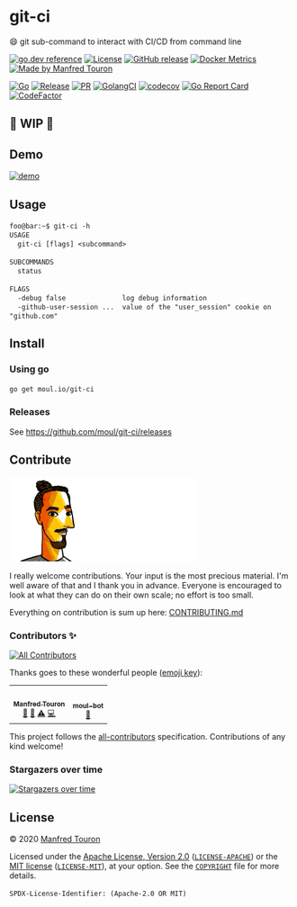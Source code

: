 # git-ci

:smile: git sub-command to interact with CI/CD from command line

[![go.dev reference](https://img.shields.io/badge/go.dev-reference-007d9c?logo=go&logoColor=white)](https://pkg.go.dev/moul.io/git-ci)
[![License](https://img.shields.io/badge/license-Apache--2.0%20%2F%20MIT-%2397ca00.svg)](https://github.com/moul/git-ci/blob/master/COPYRIGHT)
[![GitHub release](https://img.shields.io/github/release/moul/git-ci.svg)](https://github.com/moul/git-ci/releases)
[![Docker Metrics](https://images.microbadger.com/badges/image/moul/git-ci.svg)](https://microbadger.com/images/moul/git-ci)
[![Made by Manfred Touron](https://img.shields.io/badge/made%20by-Manfred%20Touron-blue.svg?style=flat)](https://manfred.life/)

[![Go](https://github.com/moul/git-ci/workflows/Go/badge.svg)](https://github.com/moul/git-ci/actions?query=workflow%3AGo)
[![Release](https://github.com/moul/git-ci/workflows/Release/badge.svg)](https://github.com/moul/git-ci/actions?query=workflow%3ARelease)
[![PR](https://github.com/moul/git-ci/workflows/PR/badge.svg)](https://github.com/moul/git-ci/actions?query=workflow%3APR)
[![GolangCI](https://golangci.com/badges/github.com/moul/git-ci.svg)](https://golangci.com/r/github.com/moul/git-ci)
[![codecov](https://codecov.io/gh/moul/git-ci/branch/master/graph/badge.svg)](https://codecov.io/gh/moul/git-ci)
[![Go Report Card](https://goreportcard.com/badge/moul.io/git-ci)](https://goreportcard.com/report/moul.io/git-ci)
[![CodeFactor](https://www.codefactor.io/repository/github/moul/git-ci/badge)](https://www.codefactor.io/repository/github/moul/git-ci)

## 🚧 WIP 🚧

## Demo

[![demo](https://img.youtube.com/vi/I3izxdrICVk/0.jpg)](https://www.youtube.com/watch?v=I3izxdrICVk)

## Usage

[embedmd]:# (.tmp/usage.txt console)
```console
foo@bar:~$ git-ci -h
USAGE
  git-ci [flags] <subcommand>

SUBCOMMANDS
  status  

FLAGS
  -debug false              log debug information
  -github-user-session ...  value of the "user_session" cookie on "github.com"
```

## Install

### Using go

```sh
go get moul.io/git-ci
```

### Releases

See https://github.com/moul/git-ci/releases

## Contribute

![Contribute <3](https://raw.githubusercontent.com/moul/moul/master/contribute.gif)

I really welcome contributions.
Your input is the most precious material.
I'm well aware of that and I thank you in advance.
Everyone is encouraged to look at what they can do on their own scale;
no effort is too small.

Everything on contribution is sum up here: [CONTRIBUTING.md](./CONTRIBUTING.md)

### Contributors ✨

<!-- ALL-CONTRIBUTORS-BADGE:START - Do not remove or modify this section -->
[![All Contributors](https://img.shields.io/badge/all_contributors-2-orange.svg)](#contributors)
<!-- ALL-CONTRIBUTORS-BADGE:END -->

Thanks goes to these wonderful people ([emoji key](https://allcontributors.org/docs/en/emoji-key)):

<!-- ALL-CONTRIBUTORS-LIST:START - Do not remove or modify this section -->
<!-- prettier-ignore-start -->
<!-- markdownlint-disable -->
<table>
  <tr>
    <td align="center"><a href="http://manfred.life"><img src="https://avatars1.githubusercontent.com/u/94029?v=4" width="100px;" alt=""/><br /><sub><b>Manfred Touron</b></sub></a><br /><a href="#maintenance-moul" title="Maintenance">🚧</a> <a href="https://github.com/moul/git-ci/commits?author=moul" title="Documentation">📖</a> <a href="https://github.com/moul/git-ci/commits?author=moul" title="Tests">⚠️</a> <a href="https://github.com/moul/git-ci/commits?author=moul" title="Code">💻</a></td>
    <td align="center"><a href="https://manfred.life/moul-bot"><img src="https://avatars1.githubusercontent.com/u/41326314?v=4" width="100px;" alt=""/><br /><sub><b>moul-bot</b></sub></a><br /><a href="#maintenance-moul-bot" title="Maintenance">🚧</a></td>
  </tr>
</table>

<!-- markdownlint-enable -->
<!-- prettier-ignore-end -->
<!-- ALL-CONTRIBUTORS-LIST:END -->

This project follows the [all-contributors](https://github.com/all-contributors/all-contributors)
specification. Contributions of any kind welcome!

### Stargazers over time

[![Stargazers over time](https://starchart.cc/moul/git-ci.svg)](https://starchart.cc/moul/git-ci)

## License

© 2020 [Manfred Touron](https://manfred.life)

Licensed under the [Apache License, Version 2.0](https://www.apache.org/licenses/LICENSE-2.0)
([`LICENSE-APACHE`](LICENSE-APACHE)) or the [MIT license](https://opensource.org/licenses/MIT)
([`LICENSE-MIT`](LICENSE-MIT)), at your option.
See the [`COPYRIGHT`](COPYRIGHT) file for more details.

`SPDX-License-Identifier: (Apache-2.0 OR MIT)`
